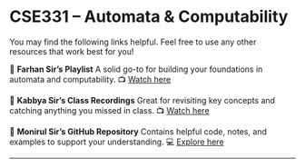 # CSE331 – Automata & Computability

You may find the following links helpful. Feel free to use any other resources that work best for you!

🔹 **Farhan Sir’s Playlist**
A solid go-to for building your foundations in automata and computability.
📺 [Watch here](https://www.youtube.com/watch?v=vPrOmBKQfdw&list=PLBENQsMXh3gz85EJ3ZCSa9l9hnUiOer-H&ab_channel=FarhanFeroz)

🔹 **Kabbya Sir’s Class Recordings**
Great for revisiting key concepts and catching anything you missed in class.
📺 [Watch here](https://www.youtube.com/watch?v=g9HvFAGqy3M&list=PLib4rFadvfrckeiUjBjYWnxtyUmW5-X8r)

🔹 **Monirul Sir’s GitHub Repository**
Contains helpful code, notes, and examples to support your understanding.
💻 [Explore here](https://github.com/monirulHaque/Automata-and-Computability/)

---
